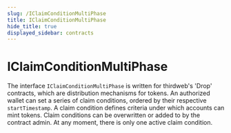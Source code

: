 ```yaml
---
slug: /IClaimConditionMultiPhase
title: IClaimConditionMultiPhase
hide_title: true
displayed_sidebar: contracts
---
```

# IClaimConditionMultiPhase





The interface `IClaimConditionMultiPhase` is written for thirdweb&#39;s &#39;Drop&#39; contracts, which are distribution mechanisms for tokens.  An authorized wallet can set a series of claim conditions, ordered by their respective `startTimestamp`.  A claim condition defines criteria under which accounts can mint tokens. Claim conditions can be overwritten  or added to by the contract admin. At any moment, there is only one active claim condition.





